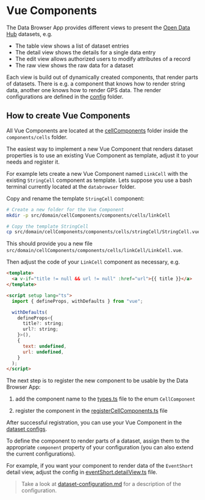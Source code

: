<!--
SPDX-FileCopyrightText: NOI Techpark <digital@noi.bz.it>

SPDX-License-Identifier: CC0-1.0
-->

# Vue Components

The Data Browser App provides different views to present the [Open Data Hub](https://opendatahub.com/) datasets, e.g.

- The table view shows a list of dataset entries
- The detail view shows the details for a single data entry
- The edit view allows authorized users to modify attributes of a record
- The raw view shows the raw data for a dataset

Each view is build out of dynamically created components, that render parts of datasets. There is e.g. a component that knows how to render string data, another one knows how to render GPS data. The render configurations are defined in the [config](../../databrowser/src/config) folder.

## How to create Vue Components

All Vue Components are located at the [cellComponents](../../databrowser/src/domain/cellComponents/) folder inside the `components/cells` folder.

The easiest way to implement a new Vue Component that renders dataset properties is to use an existing Vue Component as template, adjust it to your needs and register it.

For example lets create a new Vue Component named `LinkCell` with the existing `StringCell` component as template. Lets suppose you use a bash terminal currently located at the `databrowser` folder.

Copy and rename the template `StringCell` component:

```bash
# Create a new folder for the Vue Component
mkdir -p src/domain/cellComponents/components/cells/linkCell

# Copy the template StringCell
cp src/domain/cellComponents/components/cells/stringCell/StringCell.vue src/domain/cellComponents/components/cells/linkCell/LinkCell.vue
```

This should provide you a new file `src/domain/cellComponents/components/cells/linkCell/LinkCell.vue`.

Then adjust the code of your `LinkCell` component as necessary, e.g.

```html
<template>
  <a v-if="title != null && url != null" :href="url">{{ title }}</a>
</template>

<script setup lang="ts">
  import { defineProps, withDefaults } from "vue";

  withDefaults(
    defineProps<{
      title?: string;
      url?: string;
    }>(),
    {
      text: undefined,
      url: undefined,
    }
  );
</script>
```

The next step is to register the new component to be usable by the Data Browser App:

1. add the component name to the [types.ts](../../databrowser/src/domain/cellComponents/types.ts) file to the enum `CellComponent`

2. register the component in the [registerCellComponents.ts](../../databrowser/src/domain/cellComponents/plugins/registerCellComponents.ts) file

After successful registration, you can use your Vue Component in the [dataset configs](../../databrowser/src/config).

To define the component to render parts of a dataset, assign them to the appropriate `component` property of your configuration (you can also extend the current configurations).

For example, if you want your component to render data of the `EventShort` detail view, adjust the config in [eventShort.detailView.ts](../../databrowser/src/config/tourism/eventShort/eventShort.detailView.ts) file.

> Take a look at [dataset-configuration.md](./dataset-configuration.md) for a description of the configuration.

